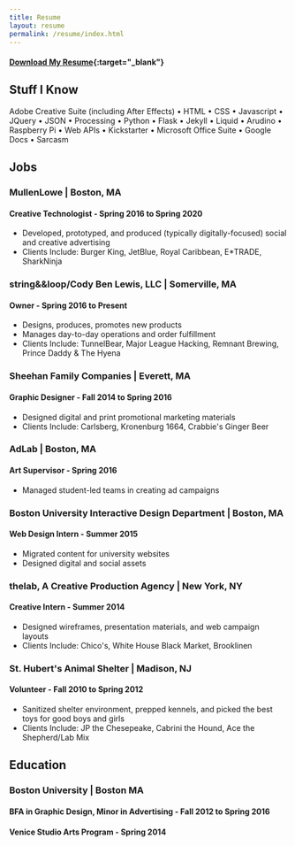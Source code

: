 ```yaml
---
title: Resume
layout: resume
permalink: /resume/index.html
---
```



#### [Download My Resume](assets/files/Cody-Ben-Lewis-Spring-2020-Resume.pdf){:target="_blank"}


## Stuff I Know
Adobe Creative Suite (including After Effects) • HTML • CSS • Javascript • JQuery • JSON • Processing • Python • Flask • Jekyll • Liquid • Arudino • Raspberry Pi • Web APIs • Kickstarter • Microsoft Office Suite • Google Docs • Sarcasm

## Jobs

### **MullenLowe** | Boston, MA
#### Creative Technologist - Spring 2016 to Spring 2020
* Developed, prototyped, and produced (typically digitally-focused) social and creative advertising
* Clients Include: Burger King, JetBlue, Royal Caribbean, E*TRADE, SharkNinja

### **string&&loop/Cody Ben Lewis, LLC** | Somerville, MA
#### Owner - Spring 2016 to Present
* Designs, produces, promotes new products
*	Manages day-to-day operations and order fulfillment
*	Clients Include: TunnelBear, Major League Hacking, Remnant Brewing, Prince Daddy & The Hyena

### **Sheehan Family Companies** | Everett, MA
#### Graphic Designer - Fall 2014 to Spring 2016
*	Designed digital and print promotional marketing materials
*	Clients Include: Carlsberg, Kronenburg 1664, Crabbie's Ginger Beer

### **AdLab** | Boston, MA
#### Art Supervisor - Spring 2016
*	Managed student-led teams in creating ad campaigns

### **Boston University Interactive Design Department** | Boston, MA
#### Web Design Intern - Summer 2015
*	Migrated content for university websites
*	Designed digital and social assets

### **thelab, A Creative Production Agency** | New York, NY
#### Creative Intern - Summer 2014
*	Designed wireframes, presentation materials, and web campaign layouts
*	Clients Include: Chico's, White House Black Market, Brooklinen

### **St. Hubert's Animal Shelter** | Madison, NJ
#### Volunteer - Fall 2010 to Spring 2012
*	Sanitized shelter environment, prepped kennels, and picked the best toys for good boys and girls
*	Clients Include: JP the Chesepeake, Cabrini the Hound, Ace the Shepherd/Lab Mix

## Education

### **Boston University** | Boston MA
#### BFA in Graphic Design, Minor in Advertising - Fall 2012 to Spring 2016
#### Venice Studio Arts Program - Spring 2014
